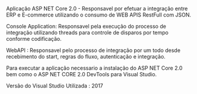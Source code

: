 Aplicação ASP NET Core 2.0 - Responsavel por efetuar a integração entre ERP e E-commerce utilizando o consumo de WEB APIS RestFull com JSON.

Console Application: Responsavel pela execução do processo de integração utilizando threads para controle de disparos por tempo conforme codificação.

WebAPI : Responsavel pelo processo de integração por um todo desde recebimento do start, regras do fluxo, autenticação e integração.

Para executar a aplicação necessario a instalação do ASP NET Core 2.0 bem como o ASP NET CORE 2.0 DevTools para Visual Studio.

Versão do Visual Studio Utilizada : 2017